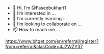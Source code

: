 - 👋 Hi, I’m @Faseebukhari1
- 👀 I’m interested in ...
- 🌱 I’m currently learning ...
- 💞️ I’m looking to collaborate on ...
- 📫 How to reach me ...

<!---
Faseebukhari1/Faseebukhari1 is a ✨ special ✨ repository because its `README.md` (this file) appears on your GitHub profile.
You can click the Preview link to take a look at your changes.
--->
https://www.bitget.com/en/referral/register?from=referral&clacCode=4J7WZY37
